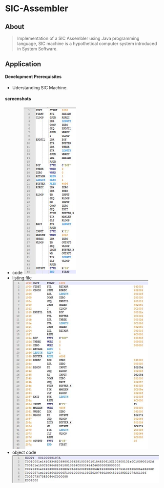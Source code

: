 # SIC-Assembler
## About
> Implementation of a SIC Assembler using Java programming language, SIC machine is a hypothetical computer system introduced in System Software.
## Application
#### Development Prerequisites
* Uderstanding SIC Machine.
#### screenshots
* code
![try it now](https://github.com/MohamedMurad/SIC-Assembler/blob/master/screenshots/a1.JPG)<br/>
* listing file
![try it now](https://github.com/MohamedMurad/SIC-Assembler/blob/master/screenshots/a2.JPG)<br/>
* object code
![try it now](https://github.com/MohamedMurad/SIC-Assembler/blob/master/screenshots/a3.JPG)<br/>
